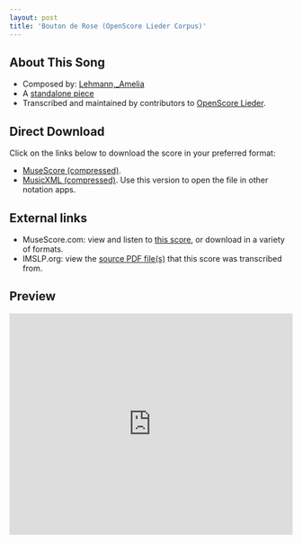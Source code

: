 ```yaml
---
layout: post
title: 'Bouton de Rose (OpenScore Lieder Corpus)'
---
```


## About This Song

- Composed by: [Lehmann,_Amelia](https://fourscoreandmore.org/openscore/lieder/Lehmann,_Amelia)
- A [standalone piece](https://fourscoreandmore.org/openscore/lieder/Lehmann,_Amelia/_)
- Transcribed and maintained by contributors to [OpenScore Lieder].

[OpenScore Lieder]: https://musescore.com/openscore-lieder-corpus

## Direct Download

Click on the links below to download the score in your preferred format:
- [MuseScore (compressed)](https://github.com/openscore/lieder/blob/main/scores/Lehmann,_Amelia/_/Bouton_de_Rose/lc6644591.mscz?raw=true).
- [MusicXML (compressed)](https://github.com/openscore/lieder/blob/main/scores/Lehmann,_Amelia/_/Bouton_de_Rose/lc6644591.mxl?raw=true). Use this version to open the file in other notation apps.

## External links

- MuseScore.com: view and listen to [this score][MuseScore], or download in a variety of formats.
- IMSLP.org: view the [source PDF file(s)][IMSLP] that this score was transcribed from.

[MuseScore]: https://musescore.com/score/6644591
[IMSLP]: https://imslp.org/wiki/Special:ReverseLookup/285344

## Preview

<iframe width="100%" height="394" src="https://musescore.com/openscore-lieder-corpus/scores/6644591/embed" frameborder="0" allowfullscreen allow="autoplay; fullscreen"></iframe>
